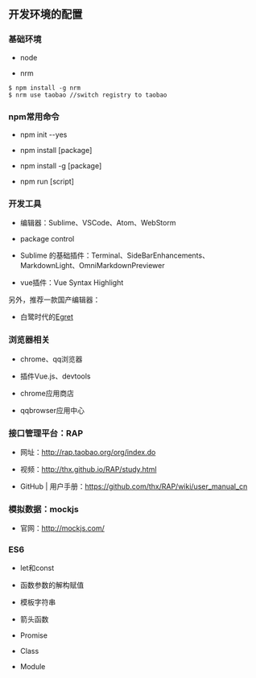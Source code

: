 

## 开发环境的配置

### 基础环境

- node

- nrm

```
$ npm install -g nrm
$ nrm use taobao //switch registry to taobao
```

### npm常用命令

- npm init --yes

- npm install [package]

- npm install -g [package]

- npm run [script]


### 开发工具

- 编辑器：Sublime、VSCode、Atom、WebStorm

- package control

- Sublime 的基础插件：Terminal、SideBarEnhancements、MarkdownLight、OmniMarkdownPreviewer

- vue插件：Vue Syntax Highlight

另外，推荐一款国产编辑器：

- 白鹭时代的[Egret](https://www.egret.com/products/wing.html)





### 浏览器相关

- chrome、qq浏览器

- 插件Vue.js、devtools

- chrome应用商店

- qqbrowser应用中心


### 接口管理平台：RAP


- 网址：<http://rap.taobao.org/org/index.do>

- 视频：<http://thx.github.io/RAP/study.html>

- GitHub | 用户手册：<https://github.com/thx/RAP/wiki/user_manual_cn>


### 模拟数据：mockjs

- 官网：<http://mockjs.com/>


### ES6


- let和const

- 函数参数的解构赋值

- 模板字符串

- 箭头函数

- Promise

- Class

- Module



